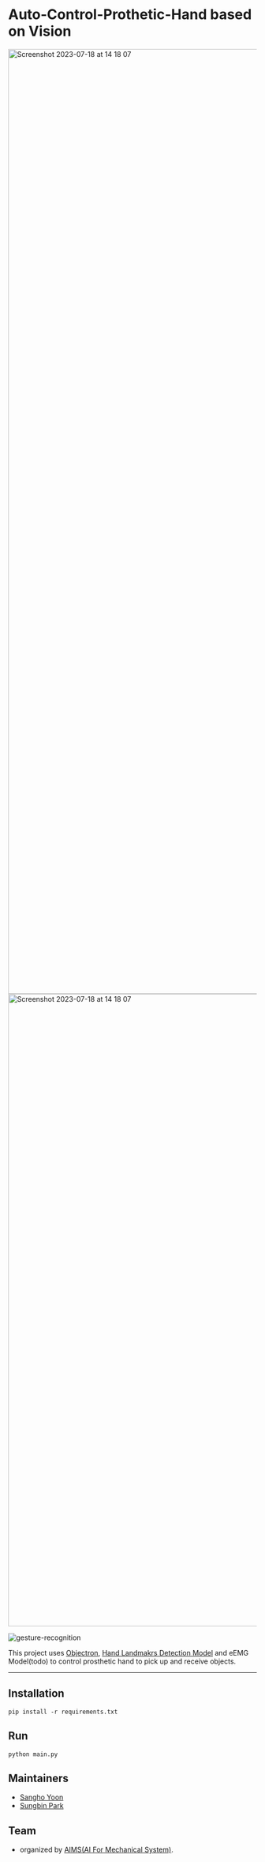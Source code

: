 # Auto-Control-Prothetic-Hand based on Vision

<img width="1912" alt="Screenshot 2023-07-18 at 14 18 07" src="https://github.com/devsangho/Auto-Control-Prothetic-Hand/assets/54205862/03cefa9e-54f1-43fa-955f-4faf23750342">
<img width="1280" alt="Screenshot 2023-07-18 at 14 18 07" src="https://github.com/devsangho/Auto-Control-Prothetic-Hand/assets/54205862/1b5f9be4-c765-4df2-9050-d80701381e4a">

![gesture-recognition](https://github.com/devsangho/Auto-Control-Prothetic-Hand/assets/54205862/16f2d4f4-1e31-4bc4-814a-640e132e1d53)

This project uses [Objectron](https://github.com/google/mediapipe/blob/master/docs/solutions/objectron.md), [Hand Landmakrs Detection Model](https://github.com/google/mediapipe/blob/master/docs/solutions/hands.md) and eEMG Model(todo) to control prosthetic hand to pick up and receive objects.

---


## Installation

```shell
pip install -r requirements.txt
```

## Run

```shell
python main.py
```

## Maintainers
- [Sangho Yoon](https://github.com/devsangho)
- [Sungbin Park](https://github.com/seuino)

## Team
- organized by [AIMS(AI For Mechanical System)](https://www.aims-cau.com/).

